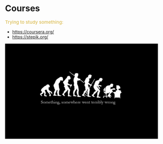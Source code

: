 # Courses
<span style="color:#DBBD55;font-weight:500;font-size:15px">
    Trying to study something:
</span>

* https://coursera.org/
* https://stepik.org/

![Evolution](./Images/Evolution.jpg)
